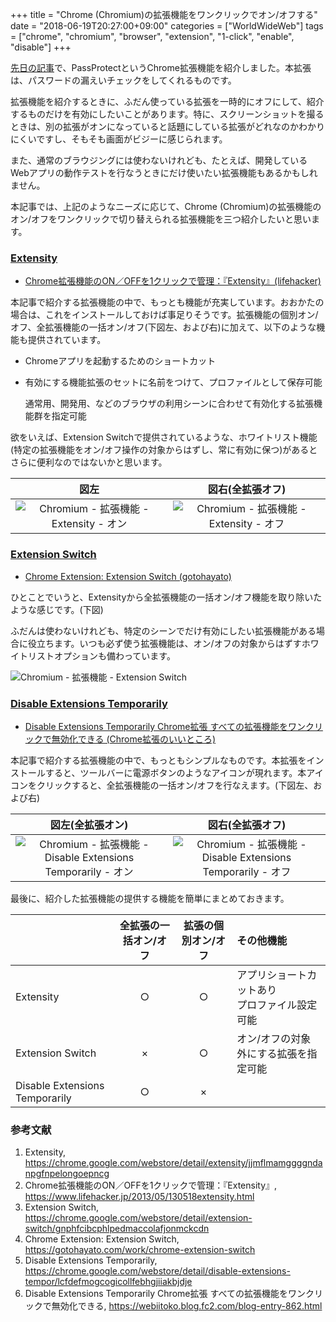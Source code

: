 +++
title = "Chrome (Chromium)の拡張機能をワンクリックでオン/オフする"
date = "2018-06-19T20:27:00+09:00"
categories = ["WorldWideWeb"]
tags = ["chrome", "chromium", "browser", "extension", "1-click", "enable", "disable"]
+++

[先日の記事](/post/freebsd-pwned-check/)で、PassProtectというChrome拡張機能を紹介しました。本拡張は、パスワードの漏えいチェックをしてくれるものです。

拡張機能を紹介するときに、ふだん使っている拡張を一時的にオフにして、紹介するものだけを有効にしたいことがあります。特に、スクリーンショットを撮るときは、別の拡張がオンになっていると話題にしている拡張がどれなのかわかりにくいですし、そもそも画面がビジーに感じられます。

また、通常のブラウジングには使わないけれども、たとえば、開発しているWebアプリの動作テストを行なうときにだけ使いたい拡張機能もあるかもしれません。

本記事では、上記のようなニーズに応じて、Chrome (Chromium)の拡張機能のオン/オフをワンクリックで切り替えられる拡張機能を三つ紹介したいと思います。

### [Extensity](https://chrome.google.com/webstore/detail/extensity/jjmflmamggggndanpgfnpelongoepncg)
- [Chrome拡張機能のON／OFFを1クリックで管理：『Extensity』(lifehacker)](https://www.lifehacker.jp/2013/05/130518extensity.html)

本記事で紹介する拡張機能の中で、もっとも機能が充実しています。おおかたの場合は、これをインストールしておけば事足りそうです。拡張機能の個別オン/オフ、全拡張機能の一括オン/オフ(下図左、および右)に加えて、以下のような機能も提供されています。

- Chromeアプリを起動するためのショートカット
- 有効にする機能拡張のセットに名前をつけて、プロファイルとして保存可能

    通常用、開発用、などのブラウザの利用シーンに合わせて有効化する拡張機能群を指定可能
 
 欲をいえば、Extension Switchで提供されているような、ホワイトリスト機能(特定の拡張機能をオン/オフ操作の対象からはずし、常に有効に保つ)があるとさらに便利なのではないかと思います。

|図左|図右(全拡張オフ)|
|:---:|:---:|
|![Chromium - 拡張機能 - Extensity - オン](/img/chromium/chromium-extensity-on.png)|![Chromium - 拡張機能 - Extensity - オフ](/img/chromium/chromium-extensity-off.png)|

### [Extension Switch](https://chrome.google.com/webstore/detail/extension-switch/gnphfcibcphlpedmaccolafjonmckcdn)

- [Chrome Extension: Extension Switch (gotohayato)](https://gotohayato.com/work/chrome-extension-switch)

ひとことでいうと、Extensityから全拡張機能の一括オン/オフ機能を取り除いたような感じです。(下図)

ふだんは使わないけれども、特定のシーンでだけ有効にしたい拡張機能がある場合に役立ちます。いつも必ず使う拡張機能は、オン/オフの対象からはずすホワイトリストオプションも備わっています。

![Chromium - 拡張機能 - Extension Switch](/img/chromium/chromium-extension-switch.png)

### [Disable Extensions Temporarily](https://chrome.google.com/webstore/detail/disable-extensions-tempor/lcfdefmogcogicollfebhgjiiakbjdje)

- [Disable Extensions Temporarily Chrome拡張 すべての拡張機能をワンクリックで無効化できる (Chrome拡張のいいところ)](https://webiitoko.blog.fc2.com/blog-entry-862.html)

本記事で紹介する拡張機能の中で、もっともシンプルなものです。本拡張をインストールすると、ツールバーに電源ボタンのようなアイコンが現れます。本アイコンをクリックすると、全拡張機能の一括オン/オフを行なえます。(下図左、および右)

|図左(全拡張オン)|図右(全拡張オフ)|
|:---:|:---:|
|![Chromium - 拡張機能 - Disable Extensions Temporarily - オン](/img/chromium/chromium-disable-extensions-temporarily-on.png)|![Chromium - 拡張機能 - Disable Extensions Temporarily - オフ](/img/chromium/chromium-disable-extensions-temporarily-off.png)|

最後に、紹介した拡張機能の提供する機能を簡単にまとめておきます。

||全拡張の一括オン/オフ|拡張の個別オン/オフ|その他機能
|:---|:---:|:---:|:---|
|Extensity|○|○|アプリショートカットあり<br>プロファイル設定可能
|Extension Switch|×|○|オン/オフの対象外にする拡張を指定可能
|Disable Extensions Temporarily|○|×||

### 参考文献
1. Extensity, https://chrome.google.com/webstore/detail/extensity/jjmflmamggggndanpgfnpelongoepncg
1. Chrome拡張機能のON／OFFを1クリックで管理：『Extensity』, https://www.lifehacker.jp/2013/05/130518extensity.html
1. Extension Switch, https://chrome.google.com/webstore/detail/extension-switch/gnphfcibcphlpedmaccolafjonmckcdn
1. Chrome Extension: Extension Switch, https://gotohayato.com/work/chrome-extension-switch
1. Disable Extensions Temporarily, https://chrome.google.com/webstore/detail/disable-extensions-tempor/lcfdefmogcogicollfebhgjiiakbjdje
1. Disable Extensions Temporarily Chrome拡張 すべての拡張機能をワンクリックで無効化できる, https://webiitoko.blog.fc2.com/blog-entry-862.html
